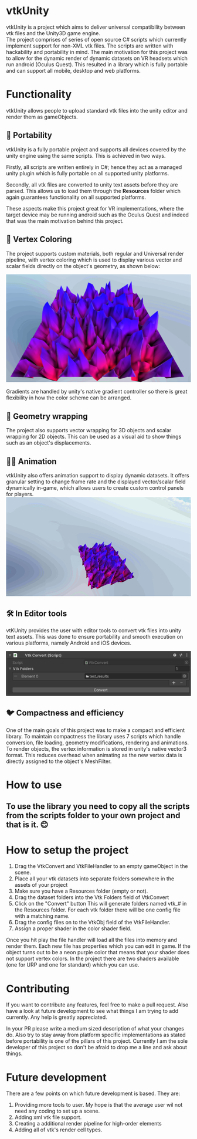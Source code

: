 # vtkUnity

vtkUnity is a project which aims to deliver universal compatibility between vtk files and the Unity3D game engine.   
The project comprises of series of open source C# scripts which currently implement support for non-XML vtk files. The scripts are written with hackability and portability in mind. The main motivation for this project was to allow for the dynamic render of dynamic datasets on VR headsets which run android (Oculus Quest). This resulted in a library which is fully portable and can support all mobile, desktop and web platforms.

# Functionality
vtkUnity allows people to upload standard vtk files into the unity editor and render them as gameObjects.
## 💼 Portability
vtkUnity is a fully portable project and supports all devices covered by the unity engine using the same scripts. This is achieved in two ways.

Firstly, all scripts are written entirely in C#; hence they act as a managed unity plugin which is fully portable on all supported unity platforms.

Secondly, all vtk files are converted to unity text assets before they are parsed. This allows us to load them through the **Resources** folder which again guarantees functionality on all supported platforms.

These aspects make this project great for VR implementations, where the target device may be running android such as the Oculus Quest and indeed that was the main motivation behind this project.
## 🍭 Vertex Coloring
The project supports custom materials, both regular and Universal render pipeline, with vertex coloring which is used to display various vector and scalar fields directly on the object's geometry, as shown below:

![Vertex coloring of 2D object](Renders/render1.png)

Gradients are handled by unity's native gradient controller so there is great flexibility in how the color scheme can be arranged.

## 🧃 Geometry wrapping
The project also supports vector wrapping for 3D objects and scalar wrapping for 2D objects. This can be used as a visual aid to show things such as an object's displacements.

## 🏃‍♀️ Animation
vtkUnity also offers animation support to display dynamic datasets. It offers granular setting to change frame rate and the displayed vector/scalar field dynamically in-game, which allows users to create custom control panels for players.
![Loop animation](Renders/Animation.gif)

## 🛠️ In Editor tools
vtKUnity provides the user with editor tools to convert vtk files into unity text assets. This was done to ensure portability and smooth execution on various platforms, namely Android and iOS devices.

![In editor tools](Renders/render2.png)

## 🐦 Compactness and efficiency
One of the main goals of this project was to make a compact and efficient library. To maintain compactness the library uses 7 scripts which handle conversion, file loading, geometry modifications, rendering and animations. To render objects, the vertex information is stored in unity's native vector3 format. This reduces overhead when animating as the new vertex data is directly assigned to the object's MeshFilter.

# How to use
## To use the library you need to copy all the scripts from the scripts folder to your own project and that is it. 😊

# How to setup the project
1. Drag the VtkConvert and VtkFileHandler to an empty gameObject in the scene. 
2. Place all your vtk datasets into separate folders somewhere in the assets of your project
3. Make sure you have a Resources folder (empty or not).
4. Drag the dataset folders into the Vtk Folders field of VtkConvert
5. Click on the "Convert" button
    This will generate folders named vtk_# in the Resources folder. For each vtk folder there will be one config file with a matching name.
6. Drag the config files on to the VtkObj field of the VtkFileHandler.
7. Assign a proper shader in the color shader field.

Once you hit play the file handler will load all the files into memory and render them. Each new file has properties which you can edit in game. If the object turns out to be a neon purple color that means that your shader does not support vertex colors. In the project there are two shaders available (one for URP and one for standard) which you can use.

# Contributing
If you want to contribute any features, feel free to make a pull request. Also have a look at future development to see what things I am trying to add currently. Any help is greatly appreciated.

In your PR please write a medium sized description of what your changes do. Also try to stay away from platform specific implementations as stated before portability is one of the pillars of this project. Currently I am the sole developer of this project so don't be afraid to drop me a line and ask about things.

# Future development
There are a few points on which future development is based. They are:  

1. Providing more tools to user. My hope is that the average user wil not need any coding to set up a scene.
2. Adding xml vtk file support.
3. Creating a additional render pipeline for high-order elements
4. Adding all of vtk's render cell types.

